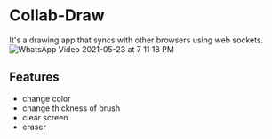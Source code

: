 # Collab-Draw
 It's a drawing app that syncs with other browsers using web sockets.
![WhatsApp Video 2021-05-23 at 7 11 18 PM](https://user-images.githubusercontent.com/63552235/119263029-0af5d300-bbfb-11eb-8c28-0ee9945ddb78.gif)

## Features

- change color
- change thickness of brush
- clear screen
- eraser
